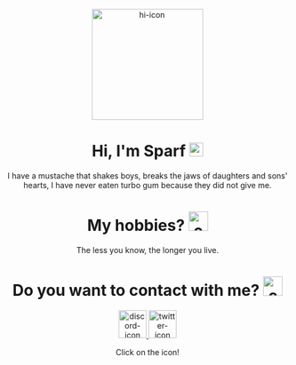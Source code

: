 <p align="center">
   
   <img src="https://i.imgur.com/lcP2Lte.png" alt="hi-icon" style="height:200px;" align="center">
   
   
   <h1 align="center">Hi, I'm Sparf <img src="https://i.imgur.com/mnAd5pc.png" alt="welcome-image" style="height:25px; text-align:center;"></h1>
   <p align="center">
      I have a mustache that shakes boys, breaks the jaws of daughters and sons' hearts, I have never eaten turbo gum because they did not give me.
   </p>
   
   <h1 align="center">My hobbies? <img src="https://i.imgur.com/2n4D0eP.png" alt="cap" style="height:35px; text-align:center;"></h1>
   <p align="center">
      The less you know, the longer you live.
   </p>
   
   <h1 align="center">Do you want to contact with me? <img src="https://i.imgur.com/hg1rfr1.png" alt="cap" style="height:35px; text-align:center;"></h1>
   <p align="center">
   
   <a href="https://discord.com/users/951186023507963945" target="_blank">
   <img src="https://i.imgur.com/CKJhTYg.png" alt="discord-icon" style="height:50px">
   </a>
   
   <a href="https://twitter.com/Sparfik" target="_blank">
   <img src="https://i.imgur.com/BUdVfYf.png" alt="twitter-icon" style="height:50px">
   </a>

   </p>
   
</p>
<p align="center">
   Click on the icon!
</p>
